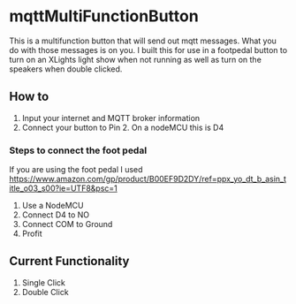 # mqttMultiFunctionButton
This is a multifunction button that will send out mqtt messages. What you do with those messages is on you. 
I built this for use in a footpedal button to turn on an XLights light show when not running as well as 
turn on the speakers when double clicked.

## How to
1. Input your internet and MQTT broker information
2. Connect your button to Pin 2. On a nodeMCU this is D4

### Steps to connect the foot pedal
If you are using the foot pedal I used https://www.amazon.com/gp/product/B00EF9D2DY/ref=ppx_yo_dt_b_asin_title_o03_s00?ie=UTF8&psc=1
1. Use a NodeMCU
2. Connect D4 to NO
3. Connect COM to Ground
4. Profit

## Current Functionality
1. Single Click
2. Double Click
